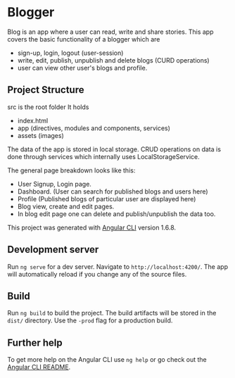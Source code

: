 # Blogger

Blog is an app where a user can read, write and share stories.
This app covers the basic functionality of a blogger which are
- sign-up, login, logout (user-session)
- write, edit, publish, unpublish and delete blogs (CURD operations)
- user can view other user's blogs and profile.

## Project Structure
src is the root folder
It holds 
- index.html
- app (directives, modules and components, services)
- assets (images)

The data of the app is stored in local storage.
CRUD operations on data is done through services which internally uses LocalStorageService. 

The general page breakdown looks like this:
- User Signup, Login page.
- Dashboard. (User can search for published blogs and users here)
- Profile (Published blogs of particular user are displayed here)
- Blog view, create and edit pages.
- In blog edit page one can delete and publish/unpublish the data too.

This project was generated with [Angular CLI](https://github.com/angular/angular-cli) version 1.6.8.

## Development server

Run `ng serve` for a dev server. Navigate to `http://localhost:4200/`. The app will automatically reload if you change any of the source files.

## Build

Run `ng build` to build the project. The build artifacts will be stored in the `dist/` directory. Use the `-prod` flag for a production build.

## Further help

To get more help on the Angular CLI use `ng help` or go check out the [Angular CLI README](https://github.com/angular/angular-cli/blob/master/README.md).